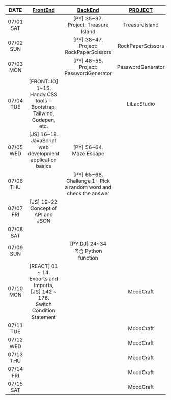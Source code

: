 |     DATE      |             <a href="https://github.com/DEV-Yangkong/FrontendCodebase">FrontEnd</a>             | <a href="https://github.com/DEV-Yangkong/BackendCodebase">BackEnd</a> | <a href="https://github.com/DEV-Yangkong/MyProjectArchive">PROJECT</a> |
| :-----------: | :---------------------------------------------------------------------------------------------: | :-------------------------------------------------------------------: | :--------------------------------------------------------------------: |
| 07/01<br/>SAT |                                                                                                 |               [PY] 35~37.<br/>Project: Treasure Island                |                             TreasureIsland                             |
| 07/02<br/>SUN |                                                                                                 |              [PY] 38~47.<br/>Project: RockPaperScissors               |                           RockPaperScissors                            |
| 07/03<br/>MON |                                                                                                 |              [PY] 48~55.<br/>Project: PasswordGenerator               |                           PasswordGenerator                            |
| 07/04<br/>TUE |            [FRONT:JO] 1~15.<br/>Handy CSS tools - Bootstrap, Tailwind, Codepen, etc.            |                                                                       |                              LiLacStudio                               |
| 07/05<br/>WED |                  [JS] 16~18.<br/>JavaScript web development application basics                  |                     [PY] 56~64.<br/> Maze Escape                      |                                                                        |
| 07/06<br/>THU |                                                                                                 | [PY] 65~68.<br/> Challenge 1- Pick a random word and check the answer |                                                                        |
| 07/07<br/>FRI |                             [JS] 19~22<br/>Concept of API and JSON                              |                                                                       |                                                                        |
| 07/08<br/>SAT |                                                                                                 |                                                                       |                                                                        |
| 07/09<br/>SUN |                                                                                                 |                [PY,DJ] 24~34<br/> 복습 Python function                |                                                                        |
| 07/10<br/>MON | [REACT] 01 ~ 14.<br/> Exports and Imports, <br/> [JS] 142 ~ 176.<br/>Switch Condition Statement |                                                                       |                               MoodCraft                                |
| 07/11<br/>TUE |                                                                                                 |                                                                       |                               MoodCraft                                |
| 07/12<br/>WED |                                                                                                 |                                                                       |                               MoodCraft                                |
| 07/13<br/>THU |                                                                                                 |                                                                       |                               MoodCraft                                |
| 07/14<br/>FRI |                                                                                                 |                                                                       |                               MoodCraft                                |
| 07/15<br/>SAT |                                                                                                 |                                                                       |                               MoodCraft                                |
